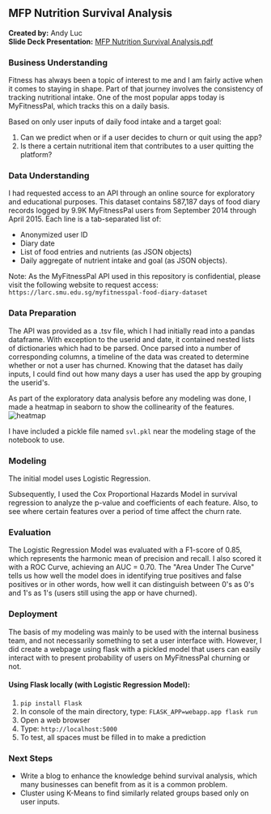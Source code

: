 ## MFP Nutrition Survival Analysis
**Created by:** Andy Luc	                                        
**Slide Deck Presentation:** [MFP Nutrition Survival Analysis.pdf](https://github.com/rokaandy/nutritional_survival_analysis/blob/master/MFP%20Nutrition%20Survival%20Analysis.pdf)

### Business Understanding
Fitness has always been a topic of interest to me and I am fairly active when it comes to staying in shape. Part of that journey involves the consistency of tracking nutritional intake. One of the most popular apps today is MyFitnessPal, which tracks this on a daily basis.

Based on only user inputs of daily food intake and a target goal:

1. Can we predict when or if a user decides to churn or quit using the app?
2. Is there a certain nutritional item that contributes to a user quitting the platform?

### Data Understanding
I had requested access to an API through an online source for exploratory and educational purposes. This dataset contains 587,187 days of food diary records logged by 9.9K MyFitnessPal users from September 2014 through April 2015.  Each line is a tab-separated list of: 

- Anonymized user ID
- Diary date
- List of food entries and nutrients (as JSON objects)
- Daily aggregate of nutrient intake and goal (as JSON objects).

Note: As the MyFitnessPal API used in this repository is confidential, please visit the following website to request access: `https://larc.smu.edu.sg/myfitnesspal-food-diary-dataset`

### Data Preparation
The API was provided as a .tsv file, which I had initially read into a pandas dataframe. With exception to the userid and date, it contained nested lists of dictionaries which had to be parsed. Once parsed into a number of corresponding columns, a timeline of the data was created to determine whether or not a user has churned. Knowing that the dataset has daily inputs, I could find out how many days a user has used the app by grouping the userid's.

As part of the exploratory data analysis before any modeling was done, I made a heatmap in seaborn to show the collinearity of the features.
![heatmap](https://github.com/rokaandy/mfp-nutrition-survival-analysis/blob/master/png/heatmap.png)

I have included a pickle file named `svl.pkl` near the modeling stage of the notebook to use. 

### Modeling
The initial model uses Logistic Regression.

Subsequently, I used the Cox Proportional Hazards Model in survival regression to analyze the p-value and coefficients of each feature. Also, to see where certain features over a period of time affect the churn rate.

### Evaluation
The Logistic Regression Model was evaluated with a F1-score of 0.85, which represents the harmonic mean of precision and recall. I also scored it with a ROC Curve, achieving an AUC = 0.70. The "Area Under The Curve" tells us how well the model does in identifying true positives and false positives or in other words, how well it can distinguish between 0's as 0's and 1's as 1's (users still using the app or have churned).

### Deployment
The basis of my modeling was mainly to be used with the internal business team, and not necessarily something to set a user interface with. However, I did create a webpage using flask with a pickled model that users can easily interact with to present probability of users on MyFitnessPal churning or not.

#### Using Flask locally (with Logistic Regression Model):
1. `pip install Flask`
2. In console of the main directory, type: `FLASK_APP=webapp.app flask run`
3. Open a web browser
4. Type: `http://localhost:5000`
5. To test, all spaces must be filled in to make a prediction

### Next Steps
- Write a blog to enhance the knowledge behind survival analysis, which many businesses can benefit from as it is a common problem.
- Cluster using K-Means to find similarly related groups based only on user inputs.
